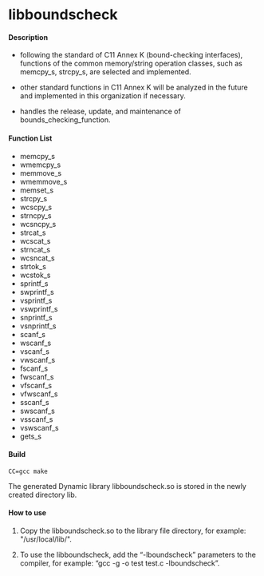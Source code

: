 # libboundscheck

#### Description

- following the standard of C11 Annex K (bound-checking interfaces), functions of the common memory/string operation classes, such as memcpy_s, strcpy_s, are selected and implemented.

- other standard functions in C11 Annex K will be analyzed in the future and implemented in this organization if necessary.

- handles the release, update, and maintenance of bounds_checking_function.

#### Function List

- memcpy_s
- wmemcpy_s
- memmove_s
- wmemmove_s
- memset_s
- strcpy_s
- wcscpy_s
- strncpy_s
- wcsncpy_s
- strcat_s
- wcscat_s
- strncat_s
- wcsncat_s
- strtok_s
- wcstok_s
- sprintf_s
- swprintf_s
- vsprintf_s
- vswprintf_s
- snprintf_s
- vsnprintf_s
- scanf_s
- wscanf_s
- vscanf_s
- vwscanf_s
- fscanf_s
- fwscanf_s
- vfscanf_s
- vfwscanf_s
- sscanf_s
- swscanf_s
- vsscanf_s
- vswscanf_s
- gets_s


#### Build

```
CC=gcc make
```
The generated Dynamic library libboundscheck.so is stored in the newly created directory lib.

#### How to use
1. Copy the libboundscheck.so to the library file directory, for example: "/usr/local/lib/".

2. To use the libboundscheck, add the “-lboundscheck” parameters to the compiler, for example: “gcc -g -o test test.c -lboundscheck”. 